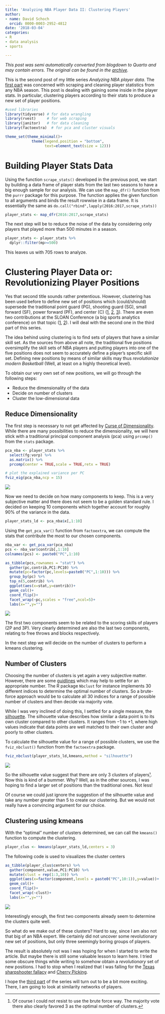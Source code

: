 ```yaml
---
title: 'Analyzing NBA Player Data II: Clustering Players'
author:
- name: David Schoch
  orcid: 0000-0003-2952-4812
date: '2018-03-04'
categories:
- R
- data analysis
- sports

---
```




*This post was semi automatically converted from blogdown to Quarto and may contain errors. The original can be found in the [archive](http://archive.schochastics.net/post/analyzing-nba-player-data-ii-clustering/).*

This is the second post of my little series *Analyzing NBA player data*.
The [first
part](http://blog.schochastics.net/post/analyzing-nba-player-data-i-getting-data/)
was concerned with scraping and cleaning player statistics from any NBA
season. This post is dealing with gaining some inside in the player
stats. In particular, clustering players according to their stats to
produce a new set of player positions.

``` r
#used libraries
library(tidyverse) # for data wrangling
library(rvest)     # for web scraping
library(janitor)   # for data cleaning
library(factoextra)  # for pca and cluster visuals

theme_set(theme_minimal()+
            theme(legend.position = "bottom",
                  text=element_text(size = 12)))
```

# Building Player Stats Data

Using the function `scrape_stats()` developed in the previous post, we
start by building a data frame of player stats from the last two seasons
to have a big enough sample for our analysis. We can use the `map_dfr()`
function from the `purrr` package for this purpose. The function applies
the given function to all arguments and binds the result rowwise in a
data frame. It is essentially the same as
`do.call("rbind",lapply(2016:2017,scrape_stats))`

``` r
player_stats <- map_dfr(2016:2017,scrape_stats)
```

The next step will be to reduce the noise of the data by considering
only players that played more than 500 minutes in a season.

``` r
player_stats <- player_stats %>% 
  dplyr::filter(mp>=500)
```

This leaves us with 705 rows to analyze.

# Clustering Player Data or: Revolutionizing Player Positions

Yes that second title sounds rather pretentious. However, clustering has
been used before to define new set of positions which (could/should)
supersede the traditional point guard (PG), shooting guard (SG), small
forward (SF), power forward (PF), and center (C)
([1](https://fastbreakdata.com/classifying-the-modern-nba-player-with-machine-learning-539da03bb824),
[2](https://medium.com/hanman/the-evolution-of-nba-player-positions-using-unsupervised-clustering-to-uncover-functional-roles-a1d07089935c),
[3](https://danvatterott.com/blog/2016/02/21/grouping-nba-players/)).
There are even two contributions at the SLOAN Conference (a big sports
analytics conference) on that topic
([1](http://www.sloansportsconference.com/wp-content/uploads/2012/02/44-Lutz_cluster_analysis_NBA.pdf),
[2](http://www.sloansportsconference.com/content/the-13-nba-positions-using-topology-to-identify-the-different-types-of-players/)).
I will deal with the second one in the third part of this series.

The idea behind using clustering is to find sets of players that have a
similar skill set. As the sources from above all note, the traditional
five positions oversimplify the skill sets of NBA players and putting
players into one of the five positions does not seem to accurately
define a player’s specific skill set. Defining new positions by means of
similar skills may thus *revolutionize modern Basketball* (Well, at
least on a highly theoretical level).

To obtain our very own set of new positions, we will go through the
following steps:

-   Reduce the dimensionality of the data
-   Decide on number of clusters
-   Cluster the low-dimensional data

## Reduce Dimensionality

The first step is necessary to not get affected by [Curse of
Dimensionality](https://en.wikipedia.org/wiki/Curse_of_dimensionality).
While there are many possibilities to reduce the dimensionality, we will
here stick with a traditional principal component analysis (pca) using
`prcomp()` from the `stats` package.

``` r
pca_nba <- player_stats %>% 
  select(fg:vorp) %>% 
  as.matrix() %>% 
  prcomp(center = TRUE,scale = TRUE,retx = TRUE)

# plot the explained variance per PC  
fviz_eig(pca_nba,ncp = 15)
```

![](pca_nba-1.png)

Now we need to decide on how many components to keep. This is a very
subjective matter and there does not seem to be a golden standard rule.
I decided on keeping 10 components which together account for roughly
90% of the variance in the data.

``` r
player_stats_ld <- pca_nba$x[,1:10]
```

Using the `get_pca_var()` function from `factoextra`, we can compute the
stats that contribute the most to our chosen components.

``` r
nba_var <- get_pca_var(pca_nba)
pcs <- nba_var$contrib[,1:10]
colnames(pcs) <- paste0("PC",1:10)

as_tibble(pcs,rownames = "stat") %>%
  gather(pc,contrib,PC1:PC10) %>%
  mutate(pc=factor(pc,levels=paste0("PC",1:10))) %>% 
  group_by(pc) %>% 
  top_n(5,contrib) %>% 
  ggplot(aes(x=stat,y=contrib))+
  geom_col()+
  coord_flip()+
  facet_wrap(~pc,scales = "free",ncol=5)+
  labs(x="",y="")
```

![](contribution-pc-1.png)

The first two components seem to be related to the scoring skills of
players (2P and 3P). Very clearly determined are also the last two
components, relating to free throws and blocks respectively.

In the next step we will decide on the number of clusters to perform a
kmeans clustering.

## Number of Clusters

Choosing the number of clusters is yet again a very subjective matter.
However, there are some
[guidlines](https://en.wikipedia.org/wiki/Determining_the_number_of_clusters_in_a_data_set)
which may help to settle for an appropriate number. The R package
`Nbclust` for instance implements 30 different indices to determine the
optimal number of clusters. So a brute-force approach would be to
calculate all 30 indices for a range of possible number of clusters and
then decide via majority vote.

While I was very inclined of doing this, I settled for a single measure,
the [silhouette](https://en.wikipedia.org/wiki/Silhouette_(clustering)).
The silhouette value describes how similar a data point is to its own
cluster compared to other clusters. It ranges from −1 to +1, where high
values indicate that data points are well matched to their own cluster
and poorly to other clusters.

To calculate the silhouette value for a range of possible clusters, we
use the `fviz_nbclust()` function from the `factoextra` package.

``` r
fviz_nbclust(player_stats_ld,kmeans,method = "silhouette")
```

![](no-of-cl-1.png)

So the silhouette value suggest that there are only 3 clusters of
players[¹](#fn1). Now this is kind of a bummer. Why? Well, as in the
other sources, I was hoping to find a larger set of positions than the
traditional ones. Not less!

Of course we could just ignore the suggestion of the silhouette value
and take any number greater than 5 to create our clustering. But we
would not really have a convincing argument for our choice.

## Clustering using kmeans

With the “optimal” number of clusters determined, we can call the
`kmeans()` function to compute the clustering.

``` r
player_clus <- kmeans(player_stats_ld,centers = 3)
```

The following code is used to visualizes the cluster centers

``` r
as_tibble(player_clus$centers) %>% 
  gather(component,value,PC1:PC10) %>% 
  mutate(clust = rep(1:3,10)) %>% 
  ggplot(aes(x=factor(component,levels = paste0("PC",10:1)),y=value))+
  geom_col()+
  coord_flip()+
  facet_wrap(~clust)+
  labs(x="",y="")
```

![](center-view-1.png)

Interestingly enough, the first two components already seem to determine
the clusters quite well.

So what do we make out of these clusters? Hard to say, since I am also
not that big of an NBA expert. We certainly did not uncover some
revolutionary new set of positions, but only three seemingly boring
groups of players.

The result is absolutely not was I was hoping for when I started to
write the article. But maybe there is still some valuable lesson to
learn here. I tried some obscure things while writing to somehow obtain
a *revolutionary* set of new positions. I had to stop when I realized
that I was falling for the [Texas sharpshooter
fallacy](https://en.wikipedia.org/wiki/Texas_sharpshooter_fallacy) and
[Cherry Picking](https://en.wikipedia.org/wiki/Cherry_picking).

I hope the [third
part](http://blog.schochastics.net/post/analyzing-nba-player-data-iii-similarity-networks/)
of the series will turn out to be a bit more exciting. There, I am going
to look at similarity networks of players.

------------------------------------------------------------------------

1.  Of course I could not resist to use the brute force way. The
    majority vote there also clearly favored 3 as the optimal number of
    clusters.[↩](#fnref1)

